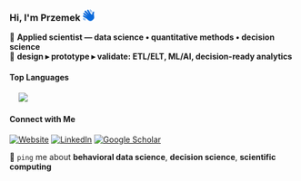 ### Hi, I'm Przemek <img src="https://raw.githubusercontent.com/pmarcowski/pmarcowski/main/icons/hello.svg" alt="Hello" width="20" height="20"/>
🔢 **Applied scientist — data science • quantitative methods • decision science**<br>
🔗 **design ▸ prototype ▸ validate: ETL/ELT, ML/AI, decision-ready analytics**

#### Top Languages
<picture>
  <source
    media="(prefers-color-scheme: dark)"
    srcset="https://github-readme-stats-one-kohl-80.vercel.app/api/top-langs/?username=pmarcowski&layout=compact&hide_title=true&count_private=true&bg_color=161B22&title_color=58A6FF&text_color=C9D1D9&icon_color=58A6FF&border_color=484F58&border_radius=10&colors=58A6FF,3FB950,F78166,BC8CFF,FFD43B,79C0FF&include_orgs=true"
  />
  <img
    src="https://github-readme-stats-one-kohl-80.vercel.app/api/top-langs/?username=pmarcowski&layout=compact&hide_title=true&count_private=true&bg_color=F6F8FA&title_color=0969DA&text_color=242E&icon_color=0969DA&border_color=D0D7DE&border_radius=10&colors=0969DA,3FB950,F78166,BC8CFF,FFD43B,79C0FF&include_orgs=true"
  />
</picture>

#### Connect with Me
[![Website](https://img.shields.io/badge/Website-2671E5?style=flat-square&logo=Chainlink&logoColor=white)](https://pmarcowski.com/)
[![LinkedIn](https://img.shields.io/badge/LinkedIn-2671E5?style=flat-square&logo=linkedin&logoColor=white)](https://www.linkedin.com/in/przemyslaw-marcowski/)
[![Google Scholar](https://img.shields.io/badge/Google%20Scholar-2671E5?style=flat-square&logo=google-scholar&logoColor=white)](https://scholar.google.pl/citations?user=sB2hWn0AAAAJ&hl=en)

💬 `ping` me about **behavioral data science**, **decision science**, **scientific computing**
